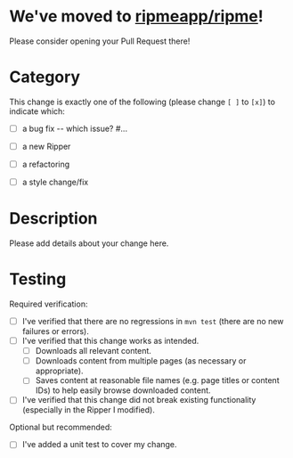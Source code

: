 <!--
We've moved! If you are not already, please consider opening your pull request here:
https://github.com/RipMeApp/ripme/

To help us verify your change, please fill out the information below.
-->

# We've moved to [ripmeapp/ripme](https://github.com/RipMeApp/ripme)!

Please consider opening your Pull Request there!

# Category

This change is exactly one of the following (please change `[ ]` to `[x]`) to indicate which:
* [ ] a bug fix -- which issue? #...
* [ ] a new Ripper
* [ ] a refactoring
* [ ] a style change/fix


# Description

Please add details about your change here.


# Testing

Required verification:
* [ ] I've verified that there are no regressions in `mvn test` (there are no new failures or errors).
* [ ] I've verified that this change works as intended.
  * [ ] Downloads all relevant content.
  * [ ] Downloads content from multiple pages (as necessary or appropriate).
  * [ ] Saves content at reasonable file names (e.g. page titles or content IDs) to help easily browse downloaded content.
* [ ] I've verified that this change did not break existing functionality (especially in the Ripper I modified).

Optional but recommended:
* [ ] I've added a unit test to cover my change.
